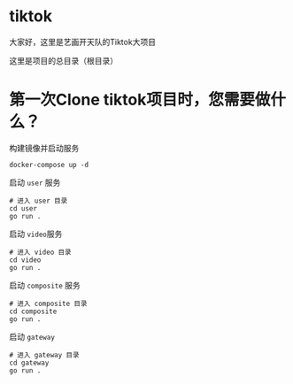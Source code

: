 # tiktok

大家好，这里是艺画开天队的Tiktok大项目

这里是项目的总目录（根目录）


# 第一次Clone tiktok项目时，您需要做什么？

构建镜像并启动服务

```shell
docker-compose up -d 
```

启动 `user` 服务

```shell
# 进入 user 目录
cd user
go run .
```

启动 `video`服务

```shell
# 进入 video 目录
cd video
go run .
```

启动 `composite` 服务

```shell
# 进入 composite 目录
cd composite
go run .
```

启动 `gateway`

```shell
# 进入 gateway 目录
cd gateway
go run .
```

